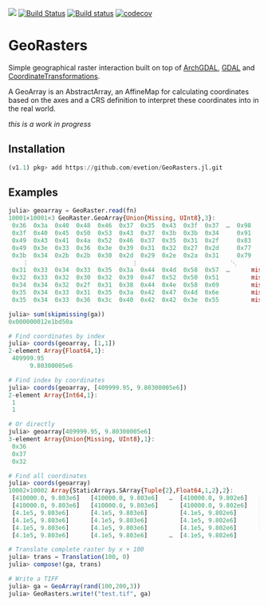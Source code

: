 [![](https://img.shields.io/badge/docs-stable-blue.svg)](https://evetion.github.io/GeoRasters.jl/) [![Build Status](https://travis-ci.org/evetion/GeoRasters.jl.svg?branch=master)](https://travis-ci.org/evetion/GeoRasters.jl) [![Build status](https://ci.appveyor.com/api/projects/status/shk6aock4h80cd7j?svg=true)](https://ci.appveyor.com/project/evetion/georasters-jl) [![codecov](https://codecov.io/gh/evetion/GeoRasters.jl/branch/master/graph/badge.svg)](https://codecov.io/gh/evetion/GeoRasters.jl)
# GeoRasters
Simple geographical raster interaction built on top of [ArchGDAL](https://github.com/yeesian/ArchGDAL.jl/), [GDAL](https://github.com/JuliaGeo/GDAL.jl) and [CoordinateTransformations](https://github.com/FugroRoames/CoordinateTransformations.jl).

A GeoArray is an AbstractArray, an AffineMap for calculating coordinates based on the axes and a CRS definition to interpret these coordinates into in the real world.

*this is a work in progress*

## Installation
```julia
(v1.1) pkg> add https://github.com/evetion/GeoRasters.jl.git
```

## Examples

```julia
julia> geoarray = GeoRaster.read(fn)
10001×10001×3 GeoRaster.GeoArray{Union{Missing, UInt8},3}:
 0x36  0x3a  0x40  0x48  0x46  0x37  0x35  0x43  0x3f  0x37  …  0x98         0x85         0x89
 0x3f  0x40  0x45  0x50  0x53  0x43  0x37  0x3b  0x3b  0x34     0x91         0x7d         0x79
 0x49  0x43  0x41  0x4a  0x52  0x46  0x37  0x35  0x31  0x2f     0x83         0x78         0x78
 0x49  0x3e  0x33  0x36  0x3e  0x39  0x31  0x32  0x27  0x2d     0x77         0x78         0x7c
 0x3b  0x34  0x2b  0x2b  0x30  0x2d  0x29  0x2e  0x2a  0x31     0x79         0x71         0x73
    ⋮                             ⋮                          ⋱                               ⋮
 0x31  0x33  0x34  0x33  0x35  0x3a  0x44  0x4d  0x58  0x57  …      missing      missing      missing
 0x32  0x33  0x32  0x30  0x32  0x39  0x47  0x52  0x50  0x51         missing      missing      missing
 0x34  0x34  0x32  0x2f  0x31  0x38  0x44  0x4e  0x58  0x69         missing      missing      missing
 0x35  0x34  0x33  0x31  0x35  0x3a  0x42  0x47  0x4d  0x6e         missing      missing      missing
 0x35  0x34  0x33  0x36  0x3c  0x40  0x42  0x42  0x3e  0x55         missing

julia> sum(skipmissing(ga))
0x000000012e1bd50a

# Find coordinates by index
julia> coords(geoarray, [1,1])
2-element Array{Float64,1}:
 409999.95
      9.80300005e6

# Find index by coordinates
julia> coords(geoarray, [409999.95, 9.80300005e6])
2-element Array{Int64,1}:
 1
 1

# Or directly
julia> geoarray[409999.95, 9.80300005e6]
3-element Array{Union{Missing, UInt8},1}:
 0x36
 0x37
 0x32

# Find all coordinates
julia> coords(geoarray)
10002×10002 Array{StaticArrays.SArray{Tuple{2},Float64,1,2},2}:
 [410000.0, 9.803e6]   [410000.0, 9.803e6]   …  [410000.0, 9.802e6]   [410000.0, 9.802e6]
 [410000.0, 9.803e6]   [410000.0, 9.803e6]      [410000.0, 9.802e6]   [410000.0, 9.802e6]
 [4.1e5, 9.803e6]      [4.1e5, 9.803e6]         [4.1e5, 9.802e6]      [4.1e5, 9.802e6]
 [4.1e5, 9.803e6]      [4.1e5, 9.803e6]         [4.1e5, 9.802e6]      [4.1e5, 9.802e6]
 [4.1e5, 9.803e6]      [4.1e5, 9.803e6]         [4.1e5, 9.802e6]      [4.1e5, 9.802e6]
 [4.1e5, 9.803e6]      [4.1e5, 9.803e6]      …  [4.1e5, 9.802e6]

# Translate complete raster by x + 100
julia> trans = Translation(100, 0)
julia> compose!(ga, trans)

# Write a TIFF
julia> ga = GeoArray(rand(100,200,3))
julia> GeoRasters.write!("test.tif", ga)

```
